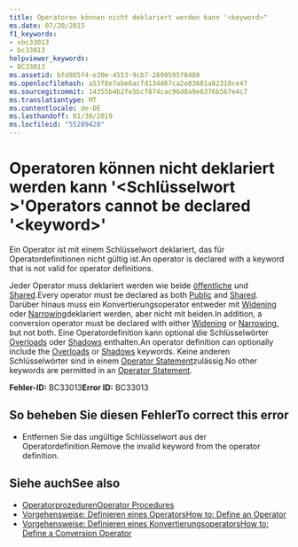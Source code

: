 ```yaml
---
title: Operatoren können nicht deklariert werden kann '<keyword>"
ms.date: 07/20/2015
f1_keywords:
- vbc33013
- bc33013
helpviewer_keywords:
- BC33013
ms.assetid: bfd805f4-e30e-4553-9cb7-2690595f0480
ms.openlocfilehash: a53f8e7abe6acfd134d67ca2e83681a82318ce47
ms.sourcegitcommit: 14355b4b2fe5bcf874cac96d0a9e6376b567e4c7
ms.translationtype: MT
ms.contentlocale: de-DE
ms.lasthandoff: 01/30/2019
ms.locfileid: "55289428"
---
```

# <a name="operators-cannot-be-declared-keyword"></a><span data-ttu-id="c7a93-102">Operatoren können nicht deklariert werden kann '\<Schlüsselwort >'</span><span class="sxs-lookup"><span data-stu-id="c7a93-102">Operators cannot be declared '\<keyword>'</span></span>
<span data-ttu-id="c7a93-103">Ein Operator ist mit einem Schlüsselwort deklariert, das für Operatordefinitionen nicht gültig ist.</span><span class="sxs-lookup"><span data-stu-id="c7a93-103">An operator is declared with a keyword that is not valid for operator definitions.</span></span>  
  
 <span data-ttu-id="c7a93-104">Jeder Operator muss deklariert werden wie beide [öffentliche](../../visual-basic/language-reference/modifiers/public.md) und [Shared](../../visual-basic/language-reference/modifiers/shared.md).</span><span class="sxs-lookup"><span data-stu-id="c7a93-104">Every operator must be declared as both [Public](../../visual-basic/language-reference/modifiers/public.md) and [Shared](../../visual-basic/language-reference/modifiers/shared.md).</span></span> <span data-ttu-id="c7a93-105">Darüber hinaus muss ein Konvertierungsoperator entweder mit [Widening](../../visual-basic/language-reference/modifiers/widening.md) oder [Narrowing](../../visual-basic/language-reference/modifiers/narrowing.md)deklariert werden, aber nicht mit beiden.</span><span class="sxs-lookup"><span data-stu-id="c7a93-105">In addition, a conversion operator must be declared with either [Widening](../../visual-basic/language-reference/modifiers/widening.md) or [Narrowing](../../visual-basic/language-reference/modifiers/narrowing.md), but not both.</span></span> <span data-ttu-id="c7a93-106">Eine Operatordefinition kann optional die Schlüsselwörter [Overloads](../../visual-basic/language-reference/modifiers/overloads.md) oder [Shadows](../../visual-basic/language-reference/modifiers/shadows.md) enthalten.</span><span class="sxs-lookup"><span data-stu-id="c7a93-106">An operator definition can optionally include the [Overloads](../../visual-basic/language-reference/modifiers/overloads.md) or [Shadows](../../visual-basic/language-reference/modifiers/shadows.md) keywords.</span></span> <span data-ttu-id="c7a93-107">Keine anderen Schlüsselwörter sind in einem [Operator Statement](../../visual-basic/language-reference/statements/operator-statement.md)zulässig.</span><span class="sxs-lookup"><span data-stu-id="c7a93-107">No other keywords are permitted in an [Operator Statement](../../visual-basic/language-reference/statements/operator-statement.md).</span></span>  
  
 <span data-ttu-id="c7a93-108">**Fehler-ID:** BC33013</span><span class="sxs-lookup"><span data-stu-id="c7a93-108">**Error ID:** BC33013</span></span>  
  
## <a name="to-correct-this-error"></a><span data-ttu-id="c7a93-109">So beheben Sie diesen Fehler</span><span class="sxs-lookup"><span data-stu-id="c7a93-109">To correct this error</span></span>  
  
-   <span data-ttu-id="c7a93-110">Entfernen Sie das ungültige Schlüsselwort aus der Operatordefinition.</span><span class="sxs-lookup"><span data-stu-id="c7a93-110">Remove the invalid keyword from the operator definition.</span></span>  
  
## <a name="see-also"></a><span data-ttu-id="c7a93-111">Siehe auch</span><span class="sxs-lookup"><span data-stu-id="c7a93-111">See also</span></span>
- [<span data-ttu-id="c7a93-112">Operatorprozeduren</span><span class="sxs-lookup"><span data-stu-id="c7a93-112">Operator Procedures</span></span>](../../visual-basic/programming-guide/language-features/procedures/operator-procedures.md)
- [<span data-ttu-id="c7a93-113">Vorgehensweise: Definieren eines Operators</span><span class="sxs-lookup"><span data-stu-id="c7a93-113">How to: Define an Operator</span></span>](../../visual-basic/programming-guide/language-features/procedures/how-to-define-an-operator.md)
- [<span data-ttu-id="c7a93-114">Vorgehensweise: Definieren eines Konvertierungsoperators</span><span class="sxs-lookup"><span data-stu-id="c7a93-114">How to: Define a Conversion Operator</span></span>](../../visual-basic/programming-guide/language-features/procedures/how-to-define-a-conversion-operator.md)
